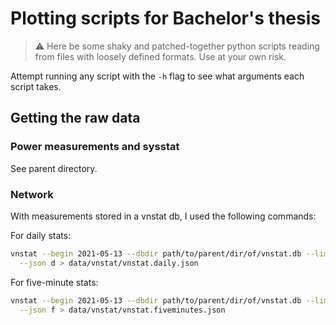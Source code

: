 # Plotting scripts for Bachelor's thesis

> ⚠️ Here be some shaky and patched-together python scripts reading from files with
> loosely defined formats. Use at your own risk.

Attempt running any script with the `-h` flag to see what arguments each script
takes.

## Getting the raw data

### Power measurements and sysstat

See parent directory.

### Network

With measurements stored in a vnstat db, I used the following commands:

For daily stats:

```bash
vnstat --begin 2021-05-13 --dbdir path/to/parent/dir/of/vnstat.db --limit 0 \
  --json d > data/vnstat/vnstat.daily.json
```

For five-minute stats:

```bash
vnstat --begin 2021-05-13 --dbdir path/to/parent/dir/of/vnstat.db --limit 0 \
  --json f > data/vnstat/vnstat.fiveminutes.json
```
